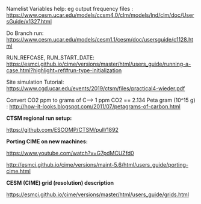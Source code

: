 Namelist Variables help: eg output frequency files : https://www.cesm.ucar.edu/models/ccsm4.0/clm/models/lnd/clm/doc/UsersGuide/x1327.html

Do Branch run: https://www.cesm.ucar.edu/models/cesm1.1/cesm/doc/usersguide/c1128.html

RUN_REFCASE, RUN_START_DATE: https://esmci.github.io/cime/versions/master/html/users_guide/running-a-case.html?highlight=ref#run-type-initialization

Site simulation Tutorial: https://www.cgd.ucar.edu/events/2019/ctsm/files/practical4-wieder.pdf

Convert CO2 ppm to grams of C--> 1 ppm CO2 == 2.134 Peta gram (10^15 g) : http://how-it-looks.blogspot.com/2011/07/petagrams-of-carbon.html

**CTSM regional run setup:**

https://github.com/ESCOMP/CTSM/pull/1892


**Porting CIME on new machines:**

 https://www.youtube.com/watch?v=G7pdMCUZfd0

 http://esmci.github.io/cime/versions/maint-5.6/html/users_guide/porting-cime.html

**CESM (CIME) grid (resolution) description**

https://esmci.github.io/cime/versions/master/html/users_guide/grids.html
